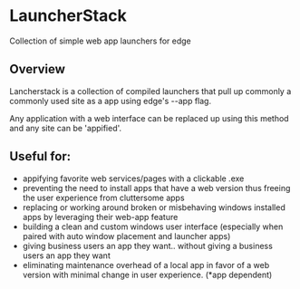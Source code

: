 # LauncherStack
Collection of simple web app launchers for edge

## Overview

Lancherstack is a collection of compiled launchers that pull up commonly a commonly used site as a app using edge's --app flag.  

Any application with a web interface can be replaced up using this method and any site can be 'appified'.
## Useful for:
- appifying favorite web services/pages with a clickable .exe
- preventing the need to install apps that have a web version thus freeing the user experience from cluttersome apps
- replacing or working around broken or misbehaving windows installed apps by leveraging their web-app feature
- building a clean and custom windows user interface (especially when paired with auto window placement and launcher apps)
- giving business users an app they want.. without giving a business users an app they want 
- eliminating maintenance overhead of a local app in favor of a web version with minimal change in user experience.  (*app dependent)
